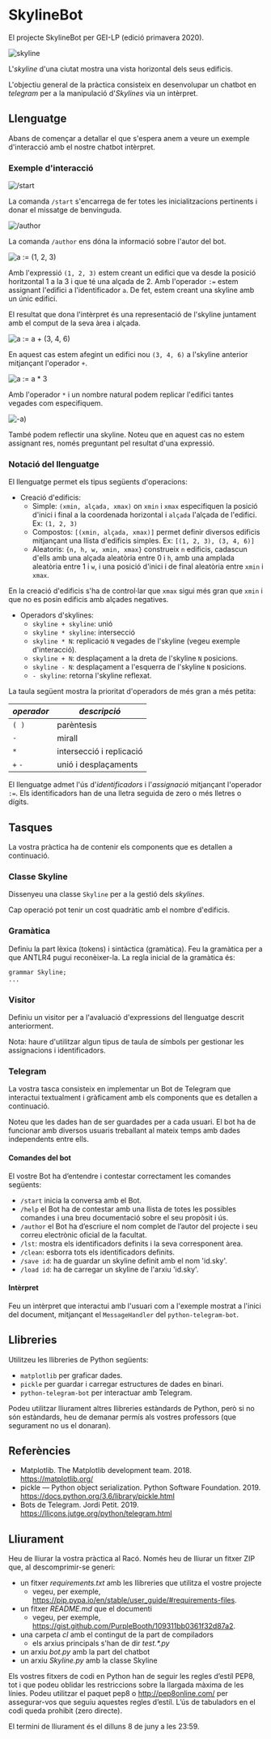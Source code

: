 # SkylineBot

El projecte SkylineBot per GEI-LP (edició primavera 2020).

![skyline](img/skyline.png)

L'_skyline_ d'una ciutat mostra una vista horizontal dels seus edificis.

L'objectiu general de la pràctica consisteix en desenvolupar un chatbot en 
_telegram_ per a la manipulació d'_Skylines_ via un intèrpret.

## Llenguatge

Abans de començar a detallar el que s'espera anem a veure un exemple 
d'interacció amb el nostre chatbot intèrpret.

### Exemple d'interacció

![/start](img/exemple-0.png)

La comanda `/start` s'encarrega de fer totes les inicialitzacions pertinents i
donar el missatge de benvinguda.

![/author](img/exemple-1.png)

La comanda `/author` ens dóna la informació sobre l'autor del bot.

![a := (1, 2, 3)](img/exemple-2.png)

Amb l'expressió `(1, 2, 3)` estem creant un edifici que va desde la posició horitzontal 
1 a la 3 i que té una alçada de 2. Amb l'operador `:=` estem assignant l'edifici
a l'identificador `a`. De fet, estem creant una skyline amb un únic edifici.

El resultat que dona l'intèrpret és una representació de l'skyline juntament amb
el comput de la seva àrea i alçada.

![a := a + (3, 4, 6)](img/exemple-3.png)

En aquest cas estem afegint un edifici nou `(3, 4, 6)` a l'skyline anterior 
mitjançant l'operador `+`.

![a := a * 3](img/exemple-4.png)

Amb l'operador `*` i un nombre natural podem replicar l'edifici tantes vegades
com especifiquem.

![-a)](img/exemple-5.png)

També podem reflectir una skyline. Noteu que en aquest cas no estem assignant 
res, només preguntant pel resultat d'una expressió.

### Notació del llenguatge

El llenguatge permet els tipus següents d'operacions:

- Creació d'edificis:
  - Simple: `(xmin, alçada, xmax)` on `xmin` i `xmax` especifiquen la posició
d'inici i final a la coordenada horizontal i `alçada` l'alçada de l'edifici. 
Ex: `(1, 2, 3)`
  - Compostos: `[(xmin, alçada, xmax)]` permet definir diversos edificis 
mitjançant una llista d'edificis simples. Ex: `[(1, 2, 3), (3, 4, 6)]`
  - Aleatoris: `{n, h, w, xmin, xmax}` construeix `n` edificis,
  cadascun d'ells amb una alçada aleatòria entre 0 i `h`,
  amb una amplada aleatòria entre 1 i `w`,
  i una posició d'inici i de final aleatòria entre `xmin` i `xmax`.
  

En la creació d'edificis s'ha de control·lar que `xmax` sigui més gran que 
`xmin` i que no es posin edificis amb alçades negatives.

- Operadors d'skylines:
  - `skyline + skyline`: unió
  - `skyline * skyline`: intersecció
  - `skyline * N`: replicació `N` vegades de l'skyline (vegeu exemple 
d'interacció).
  - `skyline + N`: desplaçament a la dreta de l'skyline `N` posicions.
  - `skyline - N`: desplaçament a l'esquerra de l'skyline `N` posicions. 
  - `- skyline`: retorna l'skyline reflexat.

La taula següent mostra la prioritat d'operadors de més gran a més petita:

*operador* | *descripció*
--- | ---
`( )` | parèntesis
`-` | mirall
`*` | intersecció i replicació
`+` `-` | unió i desplaçaments

El llenguatge admet l'ús d'*identificadors* i l'*assignació* mitjançant l'operador
`:=`. Els identificadors han de una lletra seguida de zero o més lletres o dígits.

## Tasques

La vostra pràctica ha de contenir els components que es detallen a continuació.

### Classe Skyline

Dissenyeu una classe `Skyline` per a la gestió dels _skylines_. 

Cap operació pot tenir un cost quadràtic amb el nombre d'edificis.


### Gramàtica

Definiu la part lèxica (tokens) i sintàctica (gramàtica). Feu la gramàtica 
per a que ANTLR4 pugui reconèixer-la. La regla inicial de la gramàtica és:

```
grammar Skyline;
...
```


### Visitor

Definiu un visitor per a l'avaluació d'expressions del llenguatge descrit 
anteriorment.

Nota: haure d'utilitzar algun tipus de taula de símbols per gestionar les 
assignacions i identificadors.

### Telegram

La vostra tasca consisteix en implementar un Bot de Telegram que interactui
textualment i gràficament amb els components que es detallen a continuació.

Noteu que les dades han de ser guardades per a cada usuari. El bot ha de
funcionar amb diversos usuaris treballant al mateix temps amb dades independents
entre ells.

#### Comandes del bot

El vostre Bot ha d’entendre i contestar correctament les comandes següents:

- `/start` inicia la conversa amb el Bot.
- `/help` el Bot ha de contestar amb una llista de totes les possibles comandes i
una breu documentació sobre el seu propòsit i ús.
- `/author` el Bot ha d’escriure el nom complet de l’autor del projecte i seu correu
electrònic oficial de la facultat.
- `/lst`: mostra els identificadors definits i la seva corresponent àrea.
- `/clean`: esborra tots els identificadors definits.
- `/save id`: ha de guardar un skyline definit amb el nom 'id.sky'.
- `/load id`: ha de carregar un skyline de l'arxiu 'id.sky'.

#### Intèrpret 

Feu un intèrpret que interactui amb l'usuari com a l'exemple mostrat a l'inici 
del document, mitjançant el `MessageHandler` del `python-telegram-bot`.


## Llibreries

Utilitzeu les llibreries de Python següents:

- `matplotlib` per graficar dades.
- `pickle` per guardar i carregar estructures de dades en binari.
- `python-telegram-bot` per interactuar amb Telegram.

Podeu utilitzar lliurament altres llibreries estàndards de Python, però si no 
són estàndards, heu de demanar permís als vostres professors (que segurament no
us el donaran).

## Referències

- Matplotlib. The Matplotlib development team. 2018.
https://matplotlib.org/
- pickle — Python object serialization. Python Software Foundation. 2019.
https://docs.python.org/3.6/library/pickle.html
- Bots de Telegram. Jordi Petit. 2019.
https://lliçons.jutge.org/python/telegram.html

## Lliurament

Heu de lliurar la vostra pràctica al Racó. Només heu de lliurar un fitxer ZIP
que, al descomprimir-se generi:
- un fitxer _requirements.txt_ amb les llibreries que utilitza el vostre projecte
  - vegeu, per exemple, https://pip.pypa.io/en/stable/user_guide/#requirements-files.
- un fitxer _README.md_ que el documenti
  - vegeu, per exemple, https://gist.github.com/PurpleBooth/109311bb0361f32d87a2.
- una carpeta _cl_ amb el contingut de la part de compiladors
  - els arxius principals s'han de dir _test.*.py_
- un arxiu _bot.py_ amb la part del chatbot
- un arxiu _Skyline.py_ amb la classe Skyline

Els vostres fitxers de codi en Python han de seguir les regles d’estı́l PEP8,
tot i que podeu oblidar les restriccions sobre la llargada màxima de les lı́nies.
Podeu utilitzar el paquet pep8 o http://pep8online.com/ per assegurar-vos
que seguiu aquestes regles d’estı́l. L’ús de tabuladors en el codi queda prohibit
(zero directe).

El termini de lliurament és el dilluns 8 de juny a les 23:59.
